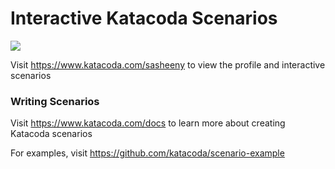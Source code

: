 # Interactive Katacoda Scenarios

[![](http://shields.katacoda.com/katacoda/sasheeny/count.svg)](https://www.katacoda.com/sasheeny "Get your profile on Katacoda.com")

Visit https://www.katacoda.com/sasheeny to view the profile and interactive scenarios

### Writing Scenarios
Visit https://www.katacoda.com/docs to learn more about creating Katacoda scenarios

For examples, visit https://github.com/katacoda/scenario-example
